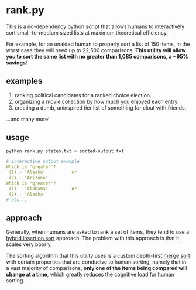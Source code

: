# rank.py

This is a no-dependency python script that allows humans to interactively
sort small-to-medium sized lists at maximum theoretical efficiency. 

For example, for an unaided human to properly sort a list of 150 items, in the worst case they will need 
up to 22,500 comparisons. **This utility will allow you to sort the same list with
no greater than 1,085 comparisons, a ~95% savings**!

## examples

1. ranking political candidates for a ranked choice election.
2. organizing a movie collection by how much you enjoyed each entry.
3. creating a dumb, uninspired tier list of something for clout with friends.

...and many more!

## usage

```bash
python rank.py states.txt > sorted-output.txt
```

```yaml
# interactive output example
Which is 'greater'? 
 (1) - 'Alaska'          or 
 (2) - 'Arizona'
Which is 'greater'? 
 (1) - 'Alabama'         or 
 (2) - 'Alaska'
# etc...
```

## approach

Generally, when humans are asked to rank a set of items, they tend to use a 
[hybrid insertion sort](https://en.wikipedia.org/wiki/Insertion_sort) approach.
The problem with this approach is that it scales very poorly.

The sorting algorithm that this utility uses is a custom depth-first [merge sort](https://en.wikipedia.org/wiki/Merge_sort)
with certain properties that are conducive to human sorting, namely that in a vast majority of comparisons, 
**only one of the items being compared will change at a time**, which greatly reduces the cognitive load for human sorting.


